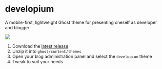 # developium
A mobile-first, lightweight Ghost theme for presenting oneself as developer and blogger

![](screenshot.png)

1. Download the [latest release](https://github.com/flxw/developium/releases/latest)
2. Unzip it into `ghost/content/themes`
3. Open your blog administration panel and select the `developium` theme
4. Tweak to suit your needs
